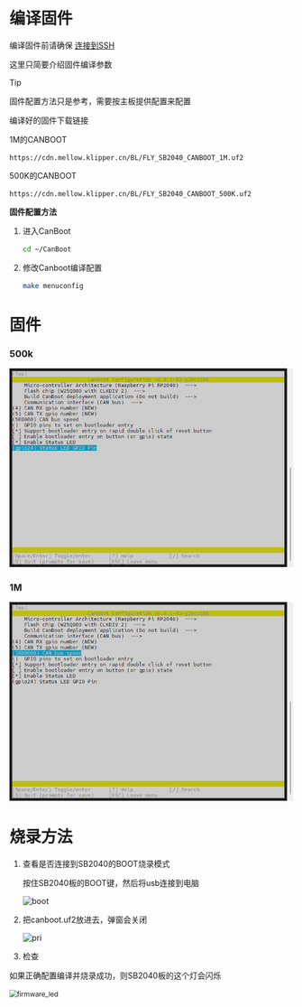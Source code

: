 # 编译固件

编译固件前请确保 [连接到SSH](/board/fly_pi/FLY_π_description5 "点击即可跳转")

这里只简要介绍固件编译参数

> [!TIP]
> 固件配置方法只是参考，需要按主板提供配置来配置

编译好的固件下载链接

1M的CANBOOT

```
https://cdn.mellow.klipper.cn/BL/FLY_SB2040_CANBOOT_1M.uf2
```

500K的CANBOOT

```
https://cdn.mellow.klipper.cn/BL/FLY_SB2040_CANBOOT_500K.uf2
```

**固件配置方法**

1. 进入CanBoot

    ```bash
    cd ~/CanBoot
    ```
    
2. 修改Canboot编译配置

    ```bash
    make menuconfig
    ```

# 固件

<!-- tabs:start -->



### **500k**

![config](../../images/boards/fly_sb2040/canboot1.png ":no-zooom")





### **1M**

![config](../../images/boards/fly_sb2040/canboot2.png ":no-zooom")

<!-- tabs:end -->





# 烧录方法

1. 查看是否连接到SB2040的BOOT烧录模式
   
    按住SB2040板的BOOT键，然后将usb连接到电脑

    ![boot](../../images/boards/fly_sb2040/boot.png)
    

2. 把canboot.uf2放进去，弹窗会关闭

   ![pri](../../images/boards/fly_sht36_pro/pri.png)



3. 检查

如果正确配置编译并烧录成功，则SB2040板的这个灯会闪烁

<img src="../../images/boards/fly_sb2040/statusled.png" alt="firmware_led" style="zoom:85%;" />